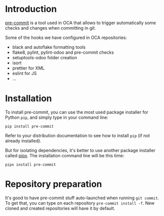 # Introduction

[pre-commit](https://pre-commit.com/) is a tool used in OCA that allows to trigger automatically some checks and changes when committing in git.

Some of the hooks we have configured in OCA repositories:

- black and autoflake formatting tools
- flake8, pylint, pylint-odoo and pre-commit checks
- setuptools-odoo folder creation
- isort
- prettier for XML
- eslint for JS
- ...

# Installation

To install pre-commit, you can use the most used package installer for Python `pip`, and simply type in your command line:

```
pip install pre-commit
```

Refer to your distribution documentation to see how to install `pip` (if not already installed).

But for isolating dependencies, it's better to use another package installer called [pipx](https://github.com/pypa/pipx#install-pipx). The installation command line will be this time:

```
pipx install pre-commit
```

# Repository preparation

It's good to have pre-commit stuff auto-launched when running `git commit`. To get that, you can type on each repository `pre-commit install -f`. New cloned and created repositories will have it by default.